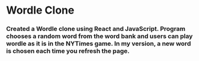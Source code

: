 # Wordle Clone

### Created a Wordle clone using React and JavaScript. Program chooses a random word from the word bank and users can play wordle as it is in the NYTimes game. In my version, a new word is chosen each time you refresh the page.

